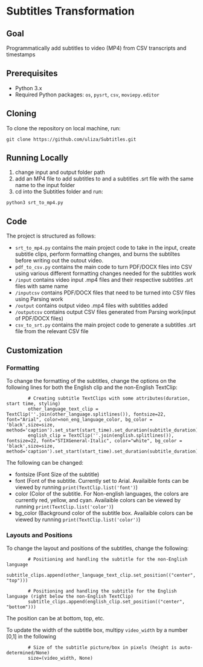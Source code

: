 # Subtitles Transformation

## Goal

Programmatically add subtitles to video (MP4) from CSV transcripts and timestamps

## Prerequisites
- Python 3.x
- Required Python packages: `os`, `pysrt`, `csv`, `moviepy.editor`

## Cloning
To clone the repository on local machine, run:
```
git clone https://github.com/uliza/Subtitles.git
```

## Running Locally 

1. change input and output folder path 
2. add an MP4 file to add subtitles to and a subtitles .srt file with the same name to the input folder 
2. cd into the Subtitles folder and run:

```
python3 srt_to_mp4.py
```

## Code

The project is structured as follows:

- `srt_to_mp4.py` contains the main project code to take in the input, create subtitle clips, perform formatting changes, and burns the subtiltes before writing out the outout video.
- `pdf_to_csv.py` contains the main code to turn PDF/DOCX files into CSV using various different formatting changes needed for the subtitles work
- `/input` contains video input .mp4 files and their respective subtitles .srt files with same name
- `/inputcsv` contains PDF/DOCX files that need to be turned into CSV files using Parsing work
- `/output` contains output video .mp4 files with subtitles added
- `/outputcsv` contains output CSV files generated from Parsing work(input of PDF/DOCX files)
- `csv_to_srt.py` contains the main project code to generate a subtitles .srt file from the relevant CSV file


## Customization

### Formatting
To change the formatting of the subtitles, change the options on the following lines for both the English clip and the non-English TextClip: 
```
        # Creating subtitle TextClips with some attributes(duration, start time, styling)
        other_language_text_clip = TextClip(''.join(other_language.splitlines()), fontsize=22, font="Arial", color=non_eng_language_color, bg_color = 'black',size=size, method='caption').set_start(start_time).set_duration(subtitle_duration)
        english_clip = TextClip(''.join(english.splitlines()), fontsize=22, font="STIXGeneral-Italic", color="white", bg_color = 'black',size=size, method='caption').set_start(start_time).set_duration(subtitle_duration)
```

The following can be changed: 
- fontsize (Font Size of the subtitle)
- font (Font of the subtitle. Currently set to Arial. Availaible fonts can be viewed by running `print(TextClip.list('font')`)
- color (Color of the subtitle. For Non-english languages, the colors are currently red, yellow, and cyan. Availaible colors can be viewed by running `print(TextClip.list('color')`)
- bg_color (Background color of the subtitle box. Availaible colors can be viewed by running `print(TextClip.list('color')`)

### Layouts and Positions
To change the layout and positions of the subtitles, change the following:
```
        # Positioning and handling the subtitle for the non-English language
        subtitle_clips.append(other_language_text_clip.set_position(("center", "top")))

        # Positioning and handling the subtitle for the English language (right below the non-English TextClip)
        subtitle_clips.append(english_clip.set_position(("center", "bottom")))
```
The position can be at bottom, top, etc. 

To update the width of the subtitle box, multipy `video_width` by a number [0,1] in the following
```
        # Size of the subtitle picture/box in pixels (height is auto-determined/None)
        size=(video_width, None) 
```

